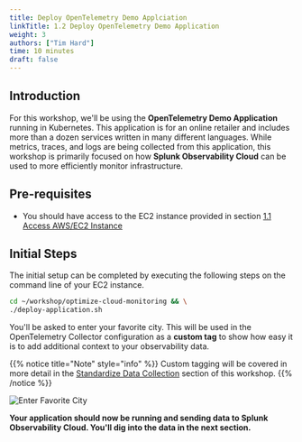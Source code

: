 ```yaml
---
title: Deploy OpenTelemetry Demo Applciation
linkTitle: 1.2 Deploy OpenTelemetry Demo Application
weight: 3
authors: ["Tim Hard"]
time: 10 minutes
draft: false
---
```


## Introduction

For this workshop, we'll be using the **OpenTelemetry Demo Application** running in Kubernetes. This application is for an online retailer and includes more than a dozen services written in many different languages. While metrics, traces, and logs are being collected from this application, this workshop is primarily focused on how **Splunk Observability Cloud** can be used to more efficiently monitor infrastructure.  

## Pre-requisites

* You should have access to the EC2 instance provided in section [1.1 Access AWS/EC2 Instance](./1-access-ec2)

## Initial Steps

The initial setup can be completed by executing the following steps on the command line of your EC2 instance.

``` bash
cd ~/workshop/optimize-cloud-monitoring && \
./deploy-application.sh
```

You'll be asked to enter your favorite city. This will be used in the OpenTelemetry Collector configuration as a **custom tag** to show how easy it is to add additional context to your observability data.

{{% notice title="Note" style="info" %}}
Custom tagging will be covered in more detail in the [Standardize Data Collection](../standardize_data_collection/) section of this workshop.
{{% /notice %}}

![Enter Favorite City](../../images/favorite-city.png?width=40vw)

**Your application should now be running and sending data to Splunk Observability Cloud. You'll dig into the data in the next section.**
